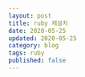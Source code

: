 ```yaml
---
layout: post
title: ruby 재설치
date: 2020-05-25
updated: 2020-05-25
category: blog
tags: ruby
published: false
---
```



[1]:https://source.android.com/devices/architecture/hidl "AOSP HIDL"
[2]:https://www.oss.kr/info_techtip/show/3a5bbbd3-c040-4345-9452-f575ef265d0d "Android 기술팁"
[3]:http://furmuwon.egloos.com/11335432#3682280 "HIDL 실습"
[4]:https://gorakgarak.tistory.com/787?category=153567 "뭐였지..."
[5]:https://skylit.tistory.com/321 "bash shell script for loop"
[6]:https://stackoverflow.com/questions/5672289/bash-pass-a-function-as-parameter "bash function as parameter"
[7]:https://stackoverflow.com/questions/1835943/how-to-determine-function-name-from-inside-a-function "bash shell script determine function name"
[8]:https://linuxize.com/post/bash-functions/ "bash shell functions"
[9]:https://serverfault.com/questions/74158/how-can-you-do-a-one-liner-with-sftp-to-login-with-the-password-on-the-same-line "expect"